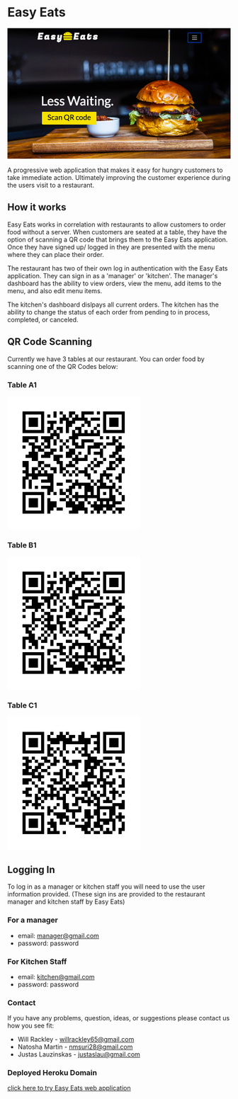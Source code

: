 
# Easy Eats

![Landing Page](public/images/EasyEatsHompage.png) 

A progressive web application that makes it easy for hungry customers to take immediate action. Ultimately improving the customer experience during the users visit to a restaurant.

## How it works

Easy Eats works in correlation with restaurants to allow customers to order food without a server. When customers are seated at a table, they have the option of scanning a QR code that brings them to the Easy Eats application. Once they have signed up/ logged in they are presented with the menu where they can place their order.

The restaurant has two of their own log in authentication with the Easy Eats application. They can sign in as a 'manager' or 'kitchen'. The manager's dashboard has the ability to view orders, view the menu, add items to the menu, and also edit menu items.

The kitchen's dashboard dislpays all current orders. The kitchen has the ability to change the status of each order from pending to in process, completed, or canceled.


## QR Code Scanning

Currently we have 3 tables at our restaurant. You can order food by scanning one of the QR Codes below:

### Table A1

![Table A1](/images/TableA1.png) 

### Table B1

![Table B1](/images/TableB1.png)

### Table C1

![Table C1](/images/TableC1.png)


## Logging In 
To log in as a manager or kitchen staff you will need to use the user information provided.
(These sign ins are provided to the restaurant manager and kitchen staff by Easy Eats)

### For a manager
* email: manager@gmail.com
* password: password

### For Kitchen Staff
* email: kitchen@gmail.com
* password: password


### Contact
If you have any problems, question, ideas, or suggestions please contact us how you see fit:

* Will Rackley - willrackley65@gmail.com
* Natosha Martin - nmsuri28@gmail.com
* Justas Lauzinskas - justaslau@gmail.com

### Deployed Heroku Domain
[click here to try Easy Eats web application](https://shrouded-waters-91830.herokuapp.com/)


